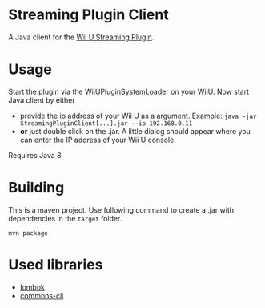 # Streaming Plugin Client

A Java client for the [Wii U Streaming Plugin](https://github.com/Maschell/StreamingPluginWiiU).

# Usage

Start the plugin via the [WiiUPluginSystemLoader](https://github.com/Maschell/WiiUPluginSystem) on your WiiU. Now start Java client by either
- provide the ip address of your Wii U as a argument. Example: `java -jar StreamingPluginClient[...].jar --ip 192.168.0.11`
- **or** just double click on the .jar. A little dialog should appear where you can enter the IP address of your Wii U console.

Requires Java 8.

# Building

This is a maven project. Use following command to create a .jar with dependencies in the `target` folder. 
```
mvn package
```

# Used libraries
- [lombok](https://projectlombok.org/)  
- [commons-cli](https://commons.apache.org/proper/commons-cli/)
